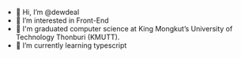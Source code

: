 - 👋 Hi, I’m @dewdeal
- 👀 I’m interested in Front-End 
- 🏫 I'm graduated computer science at King Mongkut’s University of Technology Thonburi (KMUTT).
- 🌱 I’m currently learning typescript

<!---
dewdeal/dewdeal is a ✨ special ✨ repository because its `README.md` (this file) appears on your GitHub profile.
You can click the Preview link to take a look at your changes.
--->

